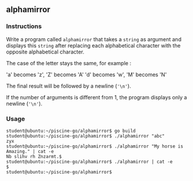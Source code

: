 ## alphamirror

### Instructions

Write a program called `alphamirror` that takes a `string` as argument and displays this `string` after replacing each alphabetical character with the opposite alphabetical character.

The case of the letter stays the same, for example :

'a' becomes 'z', 'Z' becomes 'A'
'd' becomes 'w', 'M' becomes 'N'

The final result will be followed by a newline (`'\n'`).

If the number of arguments is different from 1, the program displays only a newline (`'\n'`).

### Usage

```console
student@ubuntu:~/piscine-go/alphamirror$ go build
student@ubuntu:~/piscine-go/alphamirror$ ./alphamirror "abc"
zyx
student@ubuntu:~/piscine-go/alphamirror$ ./alphamirror "My horse is Amazing." | cat -e
Nb slihv rh Znzarmt.$
student@ubuntu:~/piscine-go/alphamirror$ ./alphamirror | cat -e
$
student@ubuntu:~/piscine-go/alphamirror$
```
